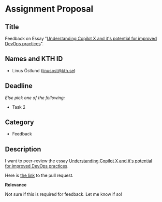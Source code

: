 # Assignment Proposal

## Title

Feedback on Essay "[Understanding Copilot X and it's potential for improved DevOps practices](https://github.com/KTH/devops-course/tree/2023/contributions/essay/oliverle-nareaho)".

## Names and KTH ID

  - Linus Östlund (linusost@kth.se)

## Deadline

_Else pick one of the following:_
- Task 2

## Category

- Feedback

## Description

I want to peer-review the essay [Understanding Copilot X and it's potential for improved DevOps practices](https://github.com/KTH/devops-course/tree/2023/contributions/essay/oliverle-nareaho).

Here is [the link](https://github.com/KTH/devops-course/pull/2190#issuecomment-1523310602) to the pull request.


**Relevance**

Not sure if this is required for feedback. Let me know if so!

